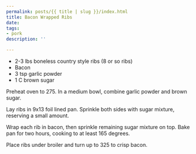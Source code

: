 ```yaml
---
permalink: posts/{{ title | slug }}/index.html
title: Bacon Wrapped Ribs
date: 
tags:
- pork
description: ''

---
```


* 2-3 lbs boneless country style ribs (8 or so ribs)
* Bacon
* 3 tsp garlic powder
* 1 C brown sugar

Preheat oven to 275. In a medium bowl, combine garlic powder and brown sugar.

Lay ribs in 9x13 foil lined pan. Sprinkle both sides with sugar mixture, reserving a small amount.

Wrap each rib in bacon, then sprinkle remaining sugar mixture on top. Bake pan for two hours, cooking to at least 165 degrees.

Place ribs under broiler and turn up to 325 to crisp bacon.